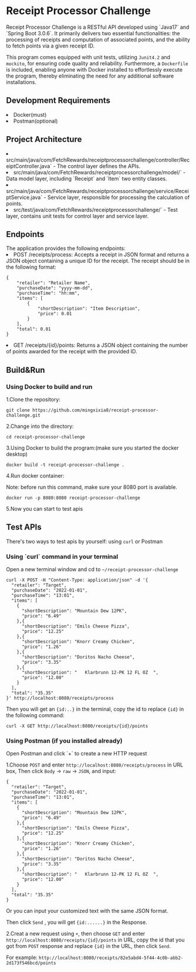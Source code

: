 <h1>Receipt Processor Challenge</h1>
Receipt Processor Challenge is a RESTful API developed using `Java17` and `Spring Boot 3.0.6`. It primarily delivers two essential functionalities: the processing of receipts and computation of associated points, and the ability to fetch points via a given receipt ID.


This program comes equipped with unit tests, utilizing `Junit4.2` and `mockito`, for ensuring code quality and reliability. Furthermore, a `Dockerfile` is included, enabling anyone with Docker installed to effortlessly execute the program, thereby eliminating the need for any additional software installations.

<h2>Development Requirements</h2>

<li>Docker(must)</li>
<li>Postman(optional)</li>

<h2>Project Architecture</h2>
<li>src/main/java/com/FetchRewards/receiptprocessorchallenge/controller/ReceiptController.java` - The control layer defines the APIs.</li>
<li>src/main/java/com/FetchRewards/receiptprocessorchallenge/model/` - Data model layer, including `Receipt` and `Item` two entity classes.</li>
<li>src/main/java/com/FetchRewards/receiptprocessorchallenge/service/ReceiptService.java` - Service layer, responsible for processing the calculation of points.</li>
<li>src/test/java/com/FetchRewards/receiptprocessorchallenge/` - Test layer, contains unit tests for control layer and service layer.</li>

<h2>Endpoints</h2>
The application provides the following endpoints:

<li>POST /receipts/process: Accepts a receipt in JSON format and returns a JSON object containing a unique ID for the receipt. The receipt should be in the following format:</li>

```
{
    "retailer": "Retailer Name",
    "purchaseDate": "yyyy-mm-dd",
    "purchaseTime": "hh:mm",
    "items": [
        {
            "shortDescription": "Item Description",
            "price": 0.01
        }
    ],
    "total": 0.01
}
```
<li>GET /receipts/{id}/points: Returns a JSON object containing the number of points awarded for the receipt with the provided ID.</li>



<h2>Build&Run</h2>
<h3>Using Docker to build and run</h3>
1.Clone the repository:

```
git clone https://github.com/mingxixia8/receipt-processor-challenge.git
```

2.Change into the directory:

```
cd receipt-processor-challenge
```
3.Using Docker to build the program:(make sure you started the docker desktop)

```
docker build -t receipt-processor-challenge .
```

4.Run docker container:

Note: before run this command, make sure your 8080 port is available.

```
docker run -p 8080:8080 receipt-processor-challenge
```

5.Now you can start to test apis


<h2>Test APIs </h2>

There's two ways to test apis by yourself: using `curl` or Postman

<h3>Using `curl` command in your terminal</h3>

Open a new terminal window and cd to `~/receipt-processor-challenge`

```
curl -X POST -H "Content-Type: application/json" -d '{
  "retailer": "Target",
  "purchaseDate": "2022-01-01",
  "purchaseTime": "13:01",
  "items": [
    {
      "shortDescription": "Mountain Dew 12PK",
      "price": "6.49"
    },{
      "shortDescription": "Emils Cheese Pizza",
      "price": "12.25"
    },{
      "shortDescription": "Knorr Creamy Chicken",
      "price": "1.26"
    },{
      "shortDescription": "Doritos Nacho Cheese",
      "price": "3.35"
    },{
      "shortDescription": "   Klarbrunn 12-PK 12 FL OZ  ",
      "price": "12.00"
    }
  ],
  "total": "35.35"
}' http://localhost:8080/receipts/process
```

Then you will get an `{id:..}` in the terminal, copy the id to replace `{id}` in the following command:

```
curl -X GET http://localhost:8080/receipts/{id}/points
```

<h3>Using Postman (if you installed already)</h3>
Open Postman and click `+` to create a new HTTP request


1.Choose `POST` and enter `http://localhost:8080/receipts/process` in URL box,
Then click `Body` -> `raw` -> `JSON`, and input:

```
{
  "retailer": "Target",
  "purchaseDate": "2022-01-01",
  "purchaseTime": "13:01",
  "items": [
    {
      "shortDescription": "Mountain Dew 12PK",
      "price": "6.49"
    },{
      "shortDescription": "Emils Cheese Pizza",
      "price": "12.25"
    },{
      "shortDescription": "Knorr Creamy Chicken",
      "price": "1.26"
    },{
      "shortDescription": "Doritos Nacho Cheese",
      "price": "3.35"
    },{
      "shortDescription": "   Klarbrunn 12-PK 12 FL OZ  ",
      "price": "12.00"
    }
  ],
  "total": "35.35"
}
```

Or you can input your customized text with the same JSON format.

Then click `Send` , you will get `{id:......}` in the Response.

2.Creat a new request using `+`, then choose `GET` and enter `http://localhost:8080/receipts/{id}/points` in URL,
copy the id that you got from `POST` response and replace `{id}` in the URL, then click `Send`.

For example:
`http://localhost:8080/receipts/82e5abd4-5f44-4c0b-abb2-2d173f546bcd/points`





